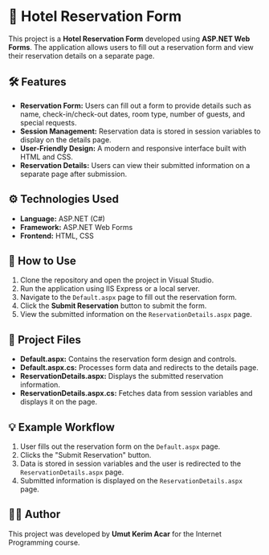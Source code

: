 <h1>🏨 Hotel Reservation Form</h1>
<p>
   This project is a <strong>Hotel Reservation Form</strong> developed using <strong>ASP.NET Web Forms</strong>. The application allows users to fill out a reservation form and view their reservation details on a separate page.
</p>

<h2>🛠️ Features</h2>
<ul>
   <li><strong>Reservation Form:</strong> Users can fill out a form to provide details such as name, check-in/check-out dates, room type, number of guests, and special requests.</li>
   <li><strong>Session Management:</strong> Reservation data is stored in session variables to display on the details page.</li>
   <li><strong>User-Friendly Design:</strong> A modern and responsive interface built with HTML and CSS.</li>
   <li><strong>Reservation Details:</strong> Users can view their submitted information on a separate page after submission.</li>
</ul>

<h2>⚙️ Technologies Used</h2>
<ul>
   <li><strong>Language:</strong> ASP.NET (C#)</li>
   <li><strong>Framework:</strong> ASP.NET Web Forms</li>
   <li><strong>Frontend:</strong> HTML, CSS</li>
</ul>

<h2>🚀 How to Use</h2>
<ol>
   <li>Clone the repository and open the project in Visual Studio.</li>
   <li>Run the application using IIS Express or a local server.</li>
   <li>Navigate to the <code>Default.aspx</code> page to fill out the reservation form.</li>
   <li>Click the <strong>Submit Reservation</strong> button to submit the form.</li>
   <li>View the submitted information on the <code>ReservationDetails.aspx</code> page.</li>
</ol>

<h2>📄 Project Files</h2>
<ul>
   <li><strong>Default.aspx:</strong> Contains the reservation form design and controls.</li>
   <li><strong>Default.aspx.cs:</strong> Processes form data and redirects to the details page.</li>
   <li><strong>ReservationDetails.aspx:</strong> Displays the submitted reservation information.</li>
   <li><strong>ReservationDetails.aspx.cs:</strong> Fetches data from session variables and displays it on the page.</li>
</ul>

<h2>💡 Example Workflow</h2>
<ol>
   <li>User fills out the reservation form on the <code>Default.aspx</code> page.</li>
   <li>Clicks the "Submit Reservation" button.</li>
   <li>Data is stored in session variables and the user is redirected to the <code>ReservationDetails.aspx</code> page.</li>
   <li>Submitted information is displayed on the <code>ReservationDetails.aspx</code> page.</li>
</ol>

<h2>👨‍💻 Author</h2>
<p>
   This project was developed by <strong>Umut Kerim Acar</strong> for the Internet Programming course.
</p>

